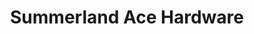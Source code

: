 ---
title: "Summerland Ace Hardware"
url: /summerland-key/summerland-ace-hardware/
shop: Eisenwaren
---